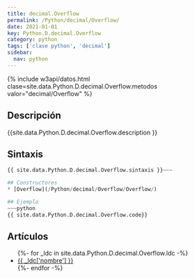 ```yaml
---
title: decimal.Overflow
permalink: /Python/decimal/Overflow/
date: 2021-01-01
key: Python.D.decimal.Overflow
category: python
tags: ['clase python', 'decimal']
sidebar: 
  nav: python
---
```


{% include w3api/datos.html clase=site.data.Python.D.decimal.Overflow.metodos valor="decimal/Overflow" %}

## Descripción
{{site.data.Python.D.decimal.Overflow.description }}

## Sintaxis
~~~python
{{ site.data.Python.D.decimal.Overflow.sintaxis }}~~~

## Constructores
* [Overflow](/Python/decimal/Overflow/Overflow/)

## Ejemplo
~~~python
{{ site.data.Python.D.decimal.Overflow.code}}
~~~

## Artículos
<ul>
{%- for _ldc in site.data.Python.D.decimal.Overflow.ldc -%}
   <li>
       <a href="{{_ldc['url'] }}">{{ _ldc['nombre'] }}</a>
   </li>
{%- endfor -%}
</ul>
